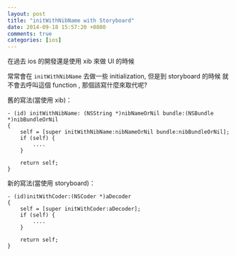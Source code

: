 ```yaml
---
layout: post
title: "initWithNibName with Storyboard"
date: 2014-09-18 15:57:20 +0800
comments: true
categories: [ios]
---
```


在過去 ios 的開發還是使用 xib 來做 UI 的時候

常常會在 `initWithNibName` 去做一些 initialization, 但是到 storyboard 的時候
就不會去呼叫這個 function , 那個該寫什麼來取代呢?

舊的寫法(當使用 xib)：
``` objc
- (id) initWithNibName: (NSString *)nibNameOrNil bundle:(NSBundle *)nibBundleOrNil
{
    self = [super initWithNibName:nibNameOrNil bundle:nibBundleOrNil];
    if (self) {
        ....
    }

    return self;
}
```
新的寫法(當使用 storyboard)：
``` objc
- (id)initWithCoder:(NSCoder *)aDecoder
{
    self = [super initWithCoder:aDecoder];
    if (self) {
        ....
    }

    return self;
}
```

